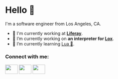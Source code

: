 # Hello 👋

I'm a software engineer from Los Angeles, CA.

- 💼 I'm currently working at **[Liferay](https://liferay.com)**.
- 🔭 I’m currently working on **an interpreter for [Lox](https://craftinginterpreters.com)**.
- 🌱 I’m currently learning [Lua 🌙](https://www.lua.org).

<h3 align="left">Connect with me:</h3>
<p align="left">
  <a href="https://linkedin.com/in/kevin-hwa-lee">
    <img
      align="center"
      src="https://raw.githubusercontent.com/rahuldkjain/github-profile-readme-generator/master/src/images/icons/Social/linked-in-alt.svg"
      height="30"
      width="40"
  /></a>
  <a href="https://stackoverflow.com/users/6752025/kevin-lee"
    ><img
      align="center"
      src="https://raw.githubusercontent.com/rahuldkjain/github-profile-readme-generator/master/src/images/icons/Social/stack-overflow.svg"
      height="30"
      width="40"
  /></a>
  <a href="https://www.leetcode.com/kevhlee"
    ><img
      align="center"
      src="https://raw.githubusercontent.com/rahuldkjain/github-profile-readme-generator/master/src/images/icons/Social/leet-code.svg"
      height="30"
      width="40"
  /></a>
</p>
